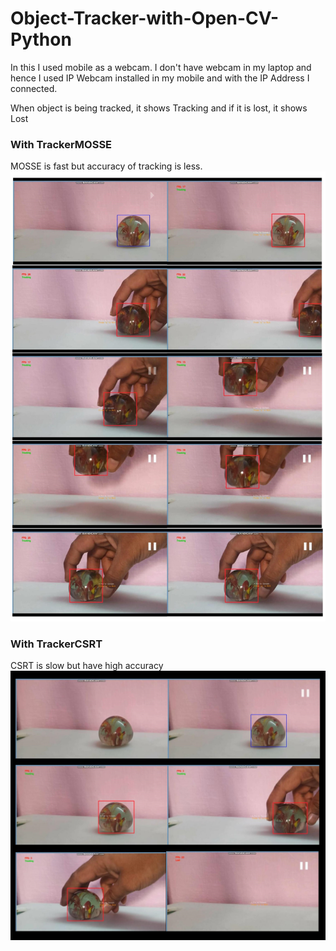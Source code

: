 # Object-Tracker-with-Open-CV-Python
In this I used mobile as a webcam. I don't have webcam in my laptop and hence I used IP Webcam installed in my mobile and with the IP Address I connected.

When object is being tracked, it shows Tracking and if it is lost, it shows Lost

### With TrackerMOSSE
MOSSE is fast but accuracy of tracking is less.
![](https://github.com/ganeshkumarofficial/Object-Tracker-with-Open-CV-Python/blob/master/Doc1-page-001.jpg?raw=true)
### With TrackerCSRT
CSRT is slow but have high accuracy
![](https://github.com/ganeshkumarofficial/Object-Tracker-with-Open-CV-Python/blob/master/Doc2-page-001.jpg?raw=true)

